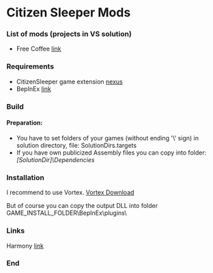 # Citizen Sleeper Mods

### List of mods (projects in VS solution)

- Free Coffee [link](https://www.nexusmods.com/citizensleeper/mods/2 "link")

### Requirements
- CitizenSleeper game extension [nexus](https://www.nexusmods.com/site/mods/444 "nexus")
- BepInEx [link](https://github.com/BepInEx/BepInEx/releases "BepInEx 5.x LTS x64")

### Build

#### Preparation:
- You have to set folders of your games (without ending '\\' sign) in solution directory, file: SolutionDirs.targets
- If you have own publicized Assembly files you can copy into folder: 
*[SolutionDir]\Dependencies*

### Installation
I recommend to use Vortex.
[Vortex Download](https://www.nexusmods.com/about/vortex/ "Vortex Download")

But of course you can copy the output DLL into folder GAME_INSTALL_FOLDER\BepInEx\plugins\

### Links
Harmony [link](https://harmony.pardeike.net/ "link")

### End
